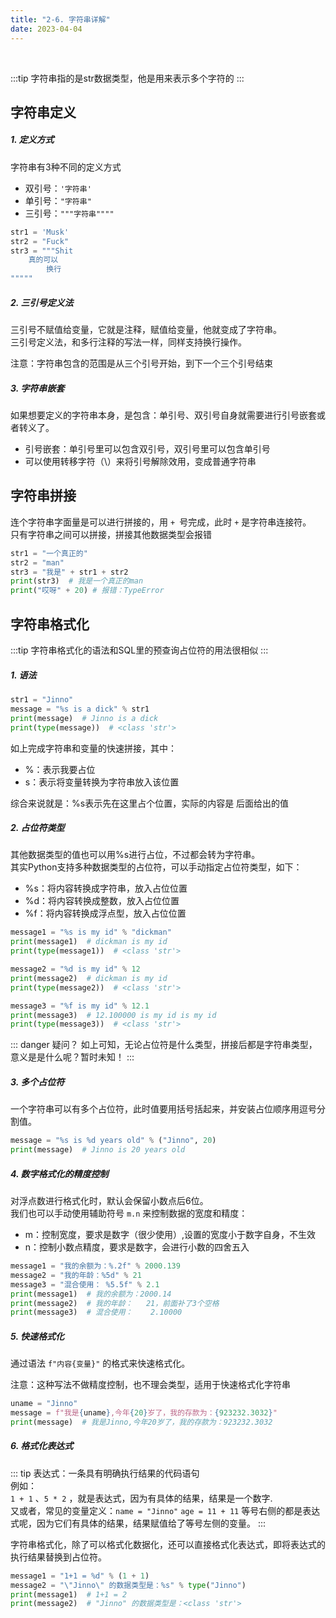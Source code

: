```yaml
---
title: "2-6. 字符串详解"
date: 2023-04-04
---
```

<br>

:::tip
字符串指的是str数据类型，他是用来表示多个字符的
:::

## 字符串定义
##### 1. 定义方式
字符串有3种不同的定义方式
- 双引号：`'字符串'`
- 单引号：`"字符串"`
- 三引号：`"""字符串""""`

```python
str1 = 'Musk'
str2 = "Fuck"
str3 = """Shit
    真的可以
        换行
"""""
```

##### 2.  三引号定义法  

三引号不赋值给变量，它就是注释，赋值给变量，他就变成了字符串。  
三引号定义法，和多行注释的写法一样，同样支持换行操作。 

注意：字符串包含的范围是从三个引号开始，到下一个三个引号结束

##### 3. 字符串嵌套
如果想要定义的字符串本身，是包含：单引号、双引号自身就需要进行引号嵌套或者转义了。  
- 引号嵌套：单引号里可以包含双引号，双引号里可以包含单引号
- 可以使用转移字符（\）来将引号解除效用，变成普通字符串

## 字符串拼接
连个字符串字面量是可以进行拼接的，用 `+ `号完成，此时 `+` 是字符串连接符。  
只有字符串之间可以拼接，拼接其他数据类型会报错

```python
str1 = "一个真正的"
str2 = "man"
str3 = "我是" + str1 + str2
print(str3)  # 我是一个真正的man
print("哎呀" + 20) # 报错：TypeError
```

## 字符串格式化
:::tip
字符串格式化的语法和SQL里的预查询占位符的用法很相似
:::
##### 1. 语法

```python
str1 = "Jinno"
message = "%s is a dick" % str1
print(message)  # Jinno is a dick
print(type(message))  # <class 'str'>
```
如上完成字符串和变量的快速拼接，其中：
- %：表示我要占位
- s：表示将变量转换为字符串放入该位置

综合来说就是：%s表示先在这里占个位置，实际的内容是 后面给出的值
##### 2. 占位符类型
其他数据类型的值也可以用%s进行占位，不过都会转为字符串。  
其实Python支持多种数据类型的占位符，可以手动指定占位符类型，如下：
- %s：将内容转换成字符串，放入占位位置
- %d：将内容转换成整数，放入占位位置
- %f：将内容转换成浮点型，放入占位位置

```python
message1 = "%s is my id" % "dickman"
print(message1)  # dickman is my id
print(type(message1))  # <class 'str'>

message2 = "%d is my id" % 12
print(message2)  # dickman is my id
print(type(message2))  # <class 'str'>

message3 = "%f is my id" % 12.1
print(message3)  # 12.100000 is my id is my id
print(type(message3))  # <class 'str'>
```
::: danger 疑问？
如上可知，无论占位符是什么类型，拼接后都是字符串类型，
意义是是什么呢？暂时未知！
:::

##### 3. 多个占位符

一个字符串可以有多个占位符，此时值要用括号括起来，并安装占位顺序用逗号分割值。
```python
message = "%s is %d years old" % ("Jinno", 20)
print(message)  # Jinno is 20 years old
```

##### 4. 数字格式化的精度控制
对浮点数进行格式化时，默认会保留小数点后6位。  
我们也可以手动使用辅助符号 `m.n` 来控制数据的宽度和精度：
- m：控制宽度，要求是数字（很少使用）,设置的宽度小于数字自身，不生效
- n：控制小数点精度，要求是数字，会进行小数的四舍五入

```python
message1 = "我的余额为：%.2f" % 2000.139
message2 = "我的年龄：%5d" % 21
message3 = "混合使用： %5.5f" % 2.1
print(message1)  # 我的余额为：2000.14
print(message2)  # 我的年龄：   21，前面补了3个空格
print(message3)  # 混合使用：    2.10000
```

##### 5. 快速格式化
通过语法 `f"内容{变量}"` 的格式来快速格式化。  

注意：这种写法不做精度控制，也不理会类型，适用于快速格式化字符串  
``` python
uname = "Jinno"
message = f"我是{uname},今年{20}岁了，我的存款为：{923232.3032}"
print(message)  # 我是Jinno,今年20岁了，我的存款为：923232.3032
```


##### 6. 格式化表达式
::: tip
表达式：一条具有明确执行结果的代码语句  
例如：  
`1 + 1` 、`5 * 2` ，就是表达式，因为有具体的结果，结果是一个数字.   
又或者，常见的变量定义：`name = "Jinno"`  `age = 11 + 11` 等号右侧的都是表达式呢，因为它们有具体的结果，结果赋值给了等号左侧的变量。
:::

字符串格式化，除了可以格式化数据化，还可以直接格式化表达式，即将表达式的执行结果替换到占位符。

``` python
message1 = "1+1 = %d" % (1 + 1)
message2 = "\"Jinno\" 的数据类型是：%s" % type("Jinno")
print(message1)  # 1+1 = 2
print(message2)  # "Jinno" 的数据类型是：<class 'str'>
```



